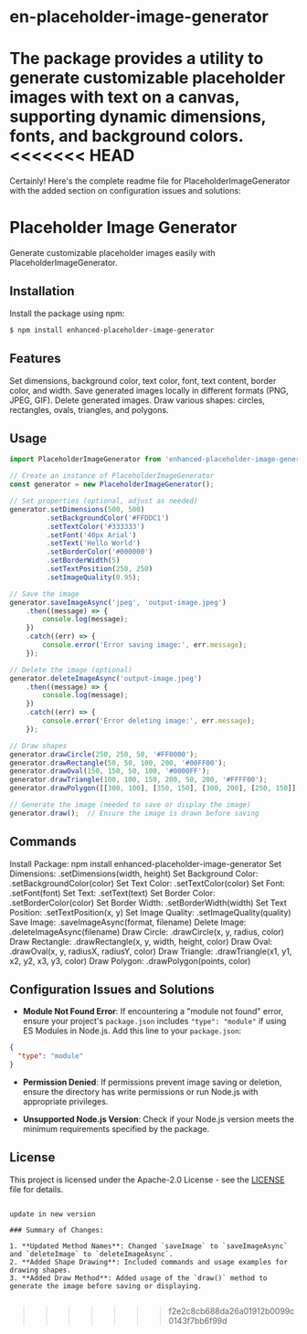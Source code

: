 # en-placeholder-image-generator
The package provides a utility to generate customizable placeholder images with text on a canvas, supporting dynamic dimensions, fonts, and background colors.
<<<<<<< HEAD
=======



Certainly! Here's the complete readme file for PlaceholderImageGenerator with the added section on configuration issues and solutions:


# Placeholder Image Generator

Generate customizable placeholder images easily with PlaceholderImageGenerator.

## Installation

Install the package using npm:

```bash
$ npm install enhanced-placeholder-image-generator
```

## Features

Set dimensions, background color, text color, font, text content, border color, and width.
Save generated images locally in different formats (PNG, JPEG, GIF).
Delete generated images.
Draw various shapes: circles, rectangles, ovals, triangles, and polygons.

## Usage

```javascript
import PlaceholderImageGenerator from 'enhanced-placeholder-image-generator';

// Create an instance of PlaceholderImageGenerator
const generator = new PlaceholderImageGenerator();

// Set properties (optional, adjust as needed)
generator.setDimensions(500, 500)
         .setBackgroundColor('#FFDDC1')
         .setTextColor('#333333')
         .setFont('40px Arial')
         .setText('Hello World')
         .setBorderColor('#000000')
         .setBorderWidth(5)
         .setTextPosition(250, 250)
         .setImageQuality(0.95);

// Save the image
generator.saveImageAsync('jpeg', 'output-image.jpeg')
    .then((message) => {
        console.log(message);
    })
    .catch((err) => {
        console.error('Error saving image:', err.message);
    });

// Delete the image (optional)
generator.deleteImageAsync('output-image.jpeg')
    .then((message) => {
        console.log(message);
    })
    .catch((err) => {
        console.error('Error deleting image:', err.message);
    });

// Draw shapes
generator.drawCircle(250, 250, 50, '#FF0000');
generator.drawRectangle(50, 50, 100, 200, '#00FF00');
generator.drawOval(150, 150, 50, 100, '#0000FF');
generator.drawTriangle(100, 100, 150, 200, 50, 200, '#FFFF00');
generator.drawPolygon([[300, 100], [350, 150], [300, 200], [250, 150]], '#FF00FF');

// Generate the image (needed to save or display the image)
generator.draw();  // Ensure the image is drawn before saving
```

## Commands

Install Package: npm install enhanced-placeholder-image-generator
Set Dimensions: .setDimensions(width, height)
Set Background Color: .setBackgroundColor(color)
Set Text Color: .setTextColor(color)
Set Font: .setFont(font)
Set Text: .setText(text)
Set Border Color: .setBorderColor(color)
Set Border Width: .setBorderWidth(width)
Set Text Position: .setTextPosition(x, y)
Set Image Quality: .setImageQuality(quality)
Save Image: .saveImageAsync(format, filename)
Delete Image: .deleteImageAsync(filename)
Draw Circle: .drawCircle(x, y, radius, color)
Draw Rectangle: .drawRectangle(x, y, width, height, color)
Draw Oval: .drawOval(x, y, radiusX, radiusY, color)
Draw Triangle: .drawTriangle(x1, y1, x2, y2, x3, y3, color)
Draw Polygon: .drawPolygon(points, color)


## Configuration Issues and Solutions

- **Module Not Found Error**: If encountering a "module not found" error, ensure your project's `package.json` includes `"type": "module"` if using ES Modules in Node.js. Add this line to your `package.json`:

```json
{
  "type": "module"
}
```

- **Permission Denied**: If permissions prevent image saving or deletion, ensure the directory has write permissions or run Node.js with appropriate privileges.

- **Unsupported Node.js Version**: Check if your Node.js version meets the minimum requirements specified by the package.

## License

This project is licensed under the Apache-2.0 License - see the [LICENSE](LICENSE) file for details.
```

update in new version

### Summary of Changes:

1. **Updated Method Names**: Changed `saveImage` to `saveImageAsync` and `deleteImage` to `deleteImageAsync`.
2. **Added Shape Drawing**: Included commands and usage examples for drawing shapes.
3. **Added Draw Method**: Added usage of the `draw()` method to generate the image before saving or displaying.


```



>>>>>>> f2e2c8cb688da26a01912b0099c0143f7bb6f99d
